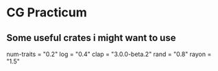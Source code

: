 # CG Practicum

## Some useful crates i might want to use

num-traits = "0.2"
log = "0.4"
clap = "3.0.0-beta.2"
rand = "0.8"
rayon = "1.5"

